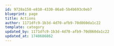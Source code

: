 ```yaml
---
id: 9728a158-e810-4330-86a8-5b4b693c0eb7
blueprint: page
title: Actions
author: 1171dfc9-1b3d-4d70-afb9-70d860da1c22
template: category
updated_by: 1171dfc9-1b3d-4d70-afb9-70d860da1c22
updated_at: 1748686862
---
```

